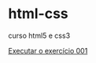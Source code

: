 # html-css
 curso html5 e css3 


<a href="https://andieferson.github.io/html-css/exercicios/ex001/index.html>"> Executar o exercício 001